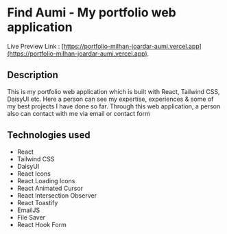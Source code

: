 # Find Aumi - My portfolio web application

Live Preview Link : [https://portfolio-milhan-joardar-aumi.vercel.app](https://portfolio-milhan-joardar-aumi.vercel.app).

## Description

This is my portfolio web application which is built with React, Tailwind CSS, DaisyUI etc. Here a person can see my expertise, experiences & some of my best projects I have done so far. Through this web application, a person also can contact with me via email or contact form

## Technologies used

- React
- Tailwind CSS
- DaisyUI
- React Icons
- React Loading Icons
- React Animated Cursor
- React Intersection Observer
- React Toastify
- EmailJS
- File Saver
- React Hook Form
